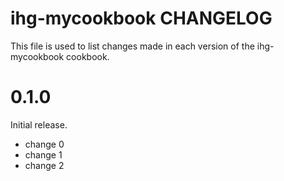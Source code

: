 # ihg-mycookbook CHANGELOG

This file is used to list changes made in each version of the ihg-mycookbook cookbook.

# 0.1.0

Initial release.

- change 0
- change 1
- change 2


